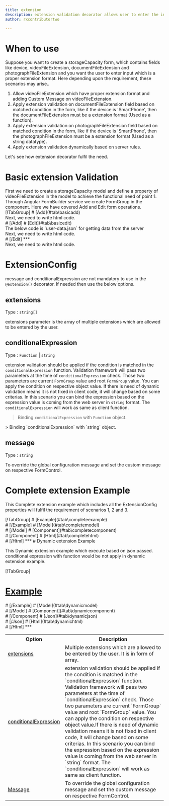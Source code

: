 ```yaml
---
title: extension
description: extension validation decorator allows user to enter the input which is in the proper extension format.
author: rxcontributortwo

---
```

# When to use
Suppose you want to create a storageCapacity form, which contains fields like device, videoFileExtension, documentFileExtension and photographFileExtension and you want the user to enter input which is a proper extension format. Here depending upon the requirement, these scenarios may arise..
<ol>
   <li>Allow videoFileExtension which have proper extension format and adding Custom Message on videoFileExtension.</li>
   <li>Apply  extension validation on  documentFileExtension field based on matched condition in the form, like if the device is 'SmartPhone', then the documentFileExtension must be a extension format (Used as a function).</li>
   <li>Apply extension validation on photographFileExtension field based on matched condition in the form, like if the device is 'SmartPhone', then the photographFileExtension must be a extension format (Used as a string datatype).</li>
   <li>Apply extension validation dynamically based on server rules.</li>
</ol>
Let's see how extension decorator fulfil the need.
 
# Basic extension Validation
<data-scope scope="['decorator']">
First we need to create a storageCapacity model and define a property of videoFileExtension in the model to achieve the functional need of point 1.
<div component="app-code" key="extension-add-model"></div> 
</data-scope>
Through Angular FormBuilder service we create FormGroup in the component.
Here we have covered Add and Edit form operations. 

<data-scope scope="['decorator']">
<div component="app-tabs" key="basic-operations"></div>
[!TabGroup]
# [Add](#tab\basicadd)
<div component="app-code" key="extension-add-component"></div> 
Next, we need to write html code.
<div component="app-code" key="extension-add-html"></div> 
<div component="app-example-runner" ref-component="app-extension-add"></div>
# [/Add]
# [Edit](#tab\basicedit)
<div component="app-code" key="extension-edit-component"></div>
The below code is `user-data.json` for getting data from the server 
<div component="app-code" key="data-json"></div> 
Next, we need to write html code.
<div component="app-code" key="extension-edit-html"></div> 
<div component="app-example-runner" ref-component="app-extension-edit"></div>
# [/Edit]
***
</data-scope>

<data-scope scope="['validator','template-driven']">
<div component="app-code" key="extension-add-component"></div> 
Next, we need to write html code.
<div component="app-code" key="extension-add-html"></div> 
<div component="app-example-runner" ref-component="app-extension-add"></div>
</data-scope>

# ExtensionConfig
message and conditionalExpression are not mandatory to use in the `@extension()` decorator. If needed then use the below options.

<table class="table table-bordered table-striped">
<tr><th>Option</th><th>Description</th></tr>
<tr><td><a href="#extensions" (click)='scrollTo("#extensions")'  title="extensions">extensions</a></td><td>Multiple extensions which are allowed to be entered by the user. It is in form of array.</td></tr>
<tr><td><a href="#conditionalExpression" (click)='scrollTo("#conditionalExpression")'  title="conditionalExpression">conditionalExpression</a></td><td>extension validation should be applied if the condition is matched in the `conditionalExpression` function. Validation framework will pass two parameters at the time of `conditionalExpression` check. Those two parameters are current `FormGroup` value and root `FormGroup` value. You can apply the condition on respective object value.If there is need of dynamic validation means it is not fixed in client code, it will change based on some criterias. In this scenario you can bind the expression based on the expression value is coming from the web server in `string` format. The `conditionalExpression` will work as same as client function.</td></tr>
<tr><td><a href="#message" (click)='scrollTo("#message")'  title="message">Message</a></td><td>To override the global configuration message and set the custom message on respective FormControl.</td></tr>

## extensions
Type :  `string[]` 

extensions parameter is the array of multiple extensions which are allowed to be entered by the user.

<div component="app-code" key="extension-extensionsExample-model"></div> 
<div component="app-example-runner" ref-component="app-extension-extensions" title="extension decorators with extensions" key="extensions"></div>

## conditionalExpression 
Type :  `Function`  |  `string` 

extension validation should be applied if the condition is matched in the `conditionalExpression` function. Validation framework will pass two parameters at the time of `conditionalExpression` check. Those two parameters are current `FormGroup` value and root `FormGroup` value. You can apply the condition on respective object value.
If there is need of dynamic validation means it is not fixed in client code, it will change based on some criterias. In this scenario you can bind the expression based on the expression value is coming from the web server in `string` format. The `conditionalExpression` will work as same as client function.

> Binding `conditionalExpression` with `Function` object.
<div component="app-code" key="extension-conditionalExpressionExampleFunction-model"></div> 
> Binding `conditionalExpression` with `string` object.
<div component="app-code" key="extension-conditionalExpressionExampleString-model"></div> 

<div component="app-example-runner" ref-component="app-extension-conditionalExpression" title="extension decorators with conditionalExpression" key="conditionalExpression"></div>

## message 
Type :  `string` 

To override the global configuration message and set the custom message on respective FormControl.

<div component="app-code" key="extension-messageExample-model"></div> 
<div component="app-example-runner" ref-component="app-extension-message" title="extension decorators with message" key="message"></div>

# Complete extension Example

This Complete extension example which includes all the ExtensionConfig properties will fulfil the requirement of scenarios 1, 2 and 3.

<div component="app-tabs" key="complete"></div>
[!TabGroup]
# [Example](#tab\completeexample)
<div component="app-example-runner" ref-component="app-extension-complete"></div>
# [/Example]
<data-scope scope="['decorator']">
# [Model](#tab\completemodel)
<div component="app-code" key="extension-complete-model"></div> 
# [/Model]
</data-scope>
# [Component](#tab\completecomponent)
<div component="app-code" key="extension-complete-component"></div> 
# [/Component]
# [Html](#tab\completehtml)
<div component="app-code" key="extension-complete-html"></div> 
# [/Html] 
***

<data-scope scope="['decorator','validator']">
# Dynamic extension Example

This Dynamic extension example which execute based on json passed. conditional expression with function would be not apply in dynamic extension example. 

<div component="app-tabs" key="dynamic"></div>

[!TabGroup]
# [Example](#tab\dynamicexample)
<div component="app-example-runner" ref-component="app-extension-dynamic"></div>
# [/Example]
<data-scope scope="['decorator']">
# [Model](#tab\dynamicmodel)
<div component="app-code" key="extension-dynamic-model"></div>
# [/Model]
</data-scope>
# [Component](#tab\dynamiccomponent)
<div component="app-code" key="extension-dynamic-component"></div>
# [/Component]
# [Json](#tab\dynamicjson)
<div component="app-code" key="extension-dynamic-json"></div>
# [/Json]
# [Html](#tab\dynamichtml)
<div component="app-code" key="extension-dynamic-html"></div> 
# [/Html] 
***
</data-scope>
